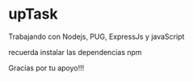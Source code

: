 # upTask

Trabajando con Nodejs, PUG, ExpressJs y javaScript

recuerda instalar las dependencias npm

Gracias por tu apoyo!!!
